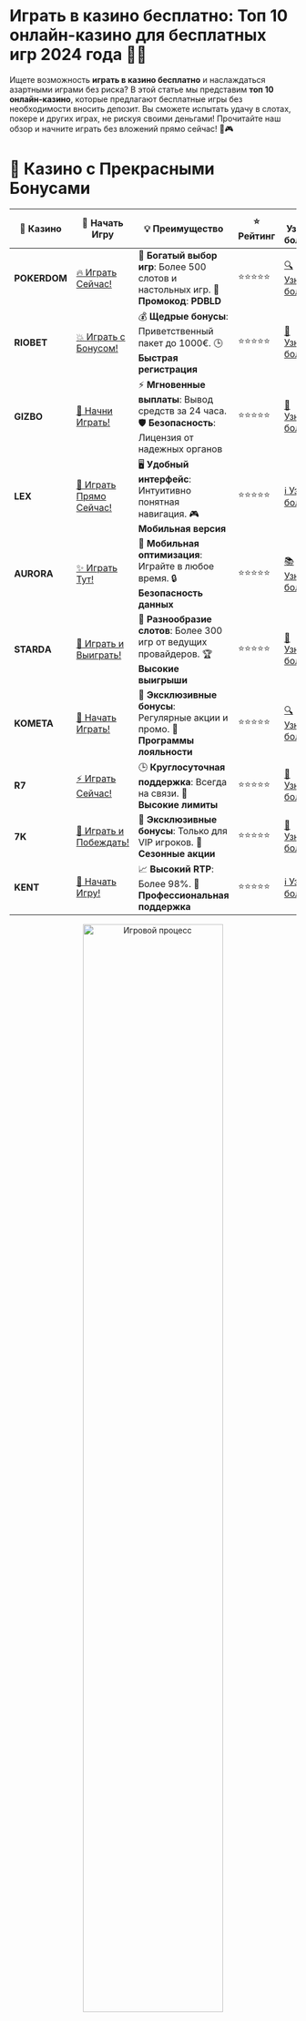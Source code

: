 # **Играть в казино бесплатно: Топ 10 онлайн-казино для бесплатных игр 2024 года 🎰🎉**

Ищете возможность **играть в казино бесплатно** и наслаждаться азартными играми без риска? В этой статье мы представим **топ 10 онлайн-казино**, которые предлагают бесплатные игры без необходимости вносить депозит. Вы сможете испытать удачу в слотах, покере и других играх, не рискуя своими деньгами! Прочитайте наш обзор и начните играть без вложений прямо сейчас! 💸🎮

# 🌟 Казино с Прекрасными Бонусами

| 🎲 **Казино** | 🔗 **Начать Игру** | 💡 **Преимущество** | ⭐ **Рейтинг** | 🔗 **Узнать больше** | 🆕 **Новая информация** |
|--------------|---------------------|---------------------|----------------|----------------------|-------------------------|
| **POKERDOM**  | [🔥 Играть Сейчас!](https://brandplay.link/4k77v2yx) | 🎉 **Богатый выбор игр**: Более 500 слотов и настольных игр. 🎁 **Промокод**: **PDBLD** | ⭐⭐⭐⭐⭐ | [🔍 Узнать больше](https://brandplay.link/4k77v2yx) | 🏆 **Победители турниров** получают эксклюзивные подарки! |
| **RIOBET**    | [💥 Играть с Бонусом!](https://brandplay.link/7xBLTPyj) | 💰 **Щедрые бонусы**: Приветственный пакет до 1000€. 🕒 **Быстрая регистрация** | ⭐⭐⭐⭐⭐ | [📖 Узнать больше](https://brandplay.link/7xBLTPyj) | 💬 **Поддержка 24/7** для комфортной игры в любое время! |
| **GIZBO**     | [🚀 Начни Играть!](https://brandplay.link/bprXw4YV) | ⚡ **Мгновенные выплаты**: Вывод средств за 24 часа. 🛡️ **Безопасность**: Лицензия от надежных органов | ⭐⭐⭐⭐⭐ | [📝 Узнать больше](https://brandplay.link/bprXw4YV) | 🔒 **SSL-шифрование** для максимальной безопасности данных игроков. |
| **LEX**       | [💎 Играть Прямо Сейчас!](https://brandplay.link/zW4hdDFV) | 🖥️ **Удобный интерфейс**: Интуитивно понятная навигация. 🎮 **Мобильная версия** | ⭐⭐⭐⭐⭐ | [ℹ️ Узнать больше](https://brandplay.link/zW4hdDFV) | 📱 **Поддержка всех мобильных устройств** для удобства игры в любом месте. |
| **AURORA**    | [✨ Играть Тут!](https://10trafic-stat2.com/click/668546556bcc6313411604bd/6766/13032/subaccount) | 📱 **Мобильная оптимизация**: Играйте в любое время. 🔒 **Безопасность данных** | ⭐⭐⭐⭐⭐ | [📚 Узнать больше](https://10trafic-stat2.com/click/668546556bcc6313411604bd/6766/13032/subaccount) | 🌍 **Международная лицензия** на деятельность в разных странах. |
| **STARDА**    | [🎉 Играть и Выиграть!](https://brandplay.link/fB7xwRFL) | 🎰 **Разнообразие слотов**: Более 300 игр от ведущих провайдеров. 🏆 **Высокие выигрыши** | ⭐⭐⭐⭐⭐ | [🔎 Узнать больше](https://brandplay.link/fB7xwRFL) | 🎉 **Ежемесячные турниры** с крупными призами! |
| **KOMETA**    | [🎁 Начать Играть!](https://brandplay.link/8ZymQJV8) | 🎁 **Эксклюзивные бонусы**: Регулярные акции и промо. 🔄 **Программы лояльности** | ⭐⭐⭐⭐⭐ | [🔍 Узнать больше](https://brandplay.link/8ZymQJV8) | 🌟 **Персонализированные предложения** для долгосрочных игроков. |
| **R7**        | [⚡ Играть Сейчас!](https://brandplay.link/bMd3Yjsw) | 🕒 **Круглосуточная поддержка**: Всегда на связи. 💸 **Высокие лимиты** | ⭐⭐⭐⭐⭐ | [📖 Узнать больше](https://brandplay.link/bMd3Yjsw) | 🎯 **Рейтинг игроков** для лучших участников. |
| **7K**        | [🎯 Играть и Побеждать!](https://brandplay.link/BvQyFShp) | 🌟 **Эксклюзивные бонусы**: Только для VIP игроков. 🎉 **Сезонные акции** | ⭐⭐⭐⭐⭐ | [📝 Узнать больше](https://brandplay.link/BvQyFShp) | 🥇 **Особые привилегии** для постоянных игроков. |
| **KENT**      | [🔑 Начать Игру!](https://brandplay.link/Fv2WP3js) | 📈 **Высокий RTP**: Более 98%. 💼 **Профессиональная поддержка** | ⭐⭐⭐⭐⭐ | [ℹ️ Узнать больше](https://brandplay.link/Fv2WP3js) | 💬 **Поддержка на нескольких языках** для удобства игроков. |

<div align="center"> <img src="https://i.pinimg.com/originals/1d/b3/25/1db325483acbe642c6d4e6fdd73a4988.gif" alt="Игровой процесс" width="70%"> </div>
---

# 🚀 Быстрые Выигрыши и Поддержка

| 🎲 **Казино** | 🔗 **Начать Игру** | 💡 **Преимущество** | ⭐ **Рейтинг** | 🔗 **Узнать больше** | 🆕 **Новая информация** |
|--------------|---------------------|---------------------|----------------|----------------------|-------------------------|
| **GAMA**      | [🎯 Играть Прямо Сейчас!](https://brandplay.link/j6NMKsDz) | 🔍 **Интуитивный интерфейс**: Легкость использования. 🏅 **Престижные турниры** | ⭐⭐⭐⭐☆ | [🔎 Узнать больше](https://brandplay.link/j6NMKsDz) | 🏆 **Турниры с большими призами** каждый месяц. |
| **ONION**     | [💥 Играть и Выигрывать!](https://brandplay.link/zBGRVpQ9) | 🤑 **Низкие ставки**: Идеально для начинающих. 🔄 **Быстрые выводы** | ⭐⭐⭐⭐☆ | [🔍 Узнать больше](https://brandplay.link/zBGRVpQ9) | 🎮 **Казино для новичков** с простыми правилами. |
| **ЧЕМПИОН**   | [🏅 Играть в Турнире!](https://temon-gter.cfd/go/lRq?p80412p304504pcc44t17455) | 🏅 **Лояльная программа**: Награды за активность. 🎁 **Ежемесячные бонусы** | ⭐⭐⭐⭐☆ | [📖 Узнать больше](https://temon-gter.cfd/go/lRq?p80412p304504pcc44t17455) | 🥇 **Турниры и лояльность** — каждый шаг вознаграждается. |
| **VAVADA**    | [🚀 Играть Без Ожидания!](https://vavadapartner.pro/?promo=ea5c9275-6854-4505-94fc-95ab18221945-linkb2) | 🚀 **Быстрая регистрация**: Начните играть мгновенно. 🔐 **Безопасные транзакции** | ⭐⭐⭐⭐☆ | [📝 Узнать больше](https://vavadapartner.pro/?promo=ea5c9275-6854-4505-94fc-95ab18221945-linkb2) | 🏆 **Программа для новых игроков** с бонусами за регистрацию. |
| **FRIENDS**   | [🎉 Играть и Развлекаться!](https://gofriends.mba/linkb2) | 🤝 **Социальные игры**: Играйте с друзьями. 🌐 **Мультиплатформенность** | ⭐⭐⭐⭐☆ | [ℹ️ Узнать больше](https://gofriends.mba/linkb2) | 🎮 **Играйте с друзьями** и зарабатывайте бонусы за совместные действия. |
| **1WIN**      | [⚡ Играть и Выигрывать!](https://brandplay.link/smXVpBbG) | 🏆 **Спортивные ставки**: Широкий выбор видов спорта. 💵 **Высокие коэффициенты** | ⭐⭐⭐⭐☆ | [📚 Узнать больше](https://brandplay.link/smXVpBbG) | ⚽ **Бонусы на спортивные ставки** для активных игроков. |
| **DRIP**      | [💥 Играть Сразу!](https://drp-ircp01.com/c07e6a3db) | 🌐 **Инновационные игры**: Новейшие игровые технологии. 🛡️ **Высокая безопасность** | ⭐⭐⭐⭐☆ | [🔎 Узнать больше](https://drp-ircp01.com/c07e6a3db) | 🔧 **Инновационные функции** для удобства игры. |
| **JOYCASINO** | [🎰 Играть И Побеждать!](https://rpc30.call2me.pro/?/ru/registration?apkpop=0&partner=p24970p3291217pc98f) | 🎁 **Приятные бонусы**: Ежедневные акции и подарки. 🕹️ **Разнообразие игр** | ⭐⭐⭐⭐☆ | [🔍 Узнать больше](https://rpc30.call2me.pro/?/ru/registration?apkpop=0&partner=p24970p3291217pc98f) | 🎉 **Щедрые фриспины** для новых игроков. |
| **PLAYFORTUNA** | [🔥 Играть С Бонусом!](https://fortunapromo.net/alt/playfortuna/registration?0dc4a9362a71feb7e3f165fb8e766f70) | 🎉 **Регулярные акции**: Бонусы, фриспины и многое другое. 🏅 **Турниры** | ⭐⭐⭐⭐☆ | [📚 Узнать больше](https://fortunapromo.net/alt/playfortuna/registration?0dc4a9362a71feb7e3f165fb8e766f70) | 🎯 **Выгодные предложения** на популярные игры. |
| **SYKAA**     | [💸 Играть Сейчас!](https://s-two-way.com/?source=linkb2&pid=30697) | 💸 **Доступные ставки**: Идеально для новичков. 🎁 **Щедрые бонусы** | ⭐⭐⭐⭐☆ | [🔍 Узнать больше](https://s-two-way.com/?source=linkb2&pid=30697) | 💥 **Акции с большими бонусами** для новичков и опытных игроков. |

<div align="center"> <img src="https://schaeffers-cdn.s3.amazonaws.com/images/default-source/schaeffers-cdn-images/default-images/sectors/bigstock-casino-gambling-concept-with-f-369012793.jpg?sfvrsn=493ad806_4" alt="Игровой процесс" width="70%"> </div>
---

# 💸 Казино с Привлекательными Программами Лояльности

| 🎲 **Казино** | 🔗 **Начать Игру** | 💡 **Преимущество** | ⭐ **Рейтинг** | 🔗 **Узнать больше** | 🆕 **Новая информация** |
|--------------|---------------------|---------------------|----------------|----------------------|-------------------------|
| **KOMETA**    | [🎯 Начни Играть!](https://brandplay.link/8ZymQJV8) | 🎁 **Эксклюзивные бонусы**: Регулярные акции и промо. 🔄 **Программы лояльности** | ⭐⭐⭐⭐⭐ | [🔍 Узнать больше](https://brandplay.link/8ZymQJV8) | 🌟 **Персонализированные предложения** для долгосрочных игроков. |
| **1Xslots**   | [🏅 Играть Прямо Сейчас!](https://brandplay.link/hSB1khtr) | 🎉 **Множество акций**: Еженедельные бонусы и турниры. 🛡️ **Безопасность** | ⭐⭐⭐⭐⭐ | [📚 Узнать больше](https://brandplay.link/hSB1khtr) | 🏅 **Награды за активность**: участники программы лояльности получают специальные привилегии. |
| **R7**        | [🚀 Играть Сейчас!](https://brandplay.link/bMd3Yjsw) | 🕒 **Круглосуточная поддержка**: Всегда на связи. 💸 **Высокие лимиты** | ⭐⭐⭐⭐⭐ | [📖 Узнать больше](https://brandplay.link/bMd3Yjsw) | 💬 **VIP-поддержка** для постоянных игроков с приоритетом. |

<div align="center"> <img src="https://i.pinimg.com/originals/1d/b3/25/1db325483acbe642c6d4e6fdd73a4988.gif" alt="Игровой процесс" width="70%"> </div>
---

---

## **1. POKERDOM – Играйте бесплатно и выигрывайте реальные деньги! 🃏💥**

**POKERDOM** предлагает уникальную возможность играть бесплатно в различные азартные игры. Вы можете испытать удачу в популярных слотах и настольных играх без необходимости вносить депозит. Наслаждайтесь захватывающим игровым процессом с шансом на реальные выигрыши! 🎰💸

### Преимущества:
- Бесплатные игры с возможностью выигрыша.
- Множество слотов и настольных игр.
- Простой процесс регистрации и удобный интерфейс.

---

## **2. RIOBET – Бесплатные слоты и игры без депозита! 🎯🎲**

В **RIOBET** вы можете играть бесплатно в слоты, не внося депозит. Это отличная возможность для новичков и опытных игроков попробовать свои силы без риска. Ознакомьтесь с игровыми автоматами и получите шанс на выигрыш без финансовых вложений! 💥🎰

### Преимущества:
- Бесплатные игры без обязательства вносить депозит.
- Множество акций и бонусов для новичков.
- Простота регистрации и удобный интерфейс.

---

## **3. GIZBO – Играйте бесплатно и наслаждайтесь азартом! 🎉**

**GIZBO** предоставляет игрокам шанс играть бесплатно в любимые слоты и другие игры. Здесь вы можете испытать удачу и насладиться игровым процессом без необходимости пополнять счет. Присоединяйтесь к **GIZBO** и играйте без рисков! 💸🎰

### Преимущества:
- Доступ к бесплатным играм без регистрации.
- Множество популярных слотов и настольных игр.
- Отличные бонусы и акции для игроков.

---

## **4. LEX – Бесплатные слоты и настольные игры без депозита! 🌟**

**LEX** позволяет вам играть бесплатно в слоты и другие азартные игры. Воспользуйтесь возможностью протестировать игровые автоматы, не рискуя своими деньгами, и получайте удовольствие от процесса. 🎰💥

### Преимущества:
- Бесплатные игры на популярных слотах.
- Регулярные бонусы и акции для игроков.
- Легкая регистрация и быстрые выплаты.

---

## **5. AURORA – Играйте бесплатно и получайте бонусы! 💎**

**AURORA** предлагает своим пользователям бесплатные игры, которые помогут вам освоиться на платформе. Наслаждайтесь игровыми автоматами и другими играми без необходимости пополнять счет, а затем переходите к реальным ставкам! 🏅🎯

### Преимущества:
- Бесплатные слоты и игры без депозита.
- Множество акций и бонусов.
- Простой интерфейс и быстрые выплаты.

---

## **6. STarda – Бесплатные игры без риска! 🎮💥**

**STarda** предоставляет уникальную возможность для своих игроков попробовать бесплатные игры. Ознакомьтесь с широким выбором слотов и настольных игр, не рискуя своими деньгами. Это отличная возможность начать играть и выигрывать без финансовых вложений. 🎰🤑

### Преимущества:
- Бесплатные игры на популярных слотах.
- Простота в использовании и регистрация.
- Множество бонусных предложений для игроков.

---

## **7. KOMETA – Играйте в казино бесплатно и наслаждайтесь игрой! 🌌**

**KOMETA** предлагает бесплатные игры для всех пользователей. Играйте в слоты, получайте бонусы и наслаждайтесь азартом, не тратя деньги! Бесплатные игры позволяют оценить качество казино и решиться на реальные ставки, когда будете готовы. 🎉🎰

### Преимущества:
- Доступ к бесплатным играм на слотах и настольных играх.
- Регулярные акции и бонусы.
- Удобный интерфейс и быстрые выплаты.

---

## **8. R7 – Бесплатные игры без депозита для каждого игрока! 🏅**

В **R7** вы можете наслаждаться бесплатными играми на популярных слотах и других азартных играх. Нет необходимости вносить депозит, чтобы получить доступ к этим бесплатным предложениям. Просто зарегистрируйтесь и начните играть без рисков! 💸🎲

### Преимущества:
- Бесплатные игры с возможностью выигрыша.
- Простота регистрации и пополнения счета.
- Множество бонусных предложений для игроков.

---

## **9. 7K – Играйте бесплатно и выигрывайте с шансами на крупные призы! 🔥**

**7K** предлагает своим игрокам возможность играть бесплатно на популярных слотах. Пробуйте различные игры без депозита и получите шанс на реальные выигрыши, не рискуя собственными средствами! 🎰💥

### Преимущества:
- Бесплатные игры без депозита.
- Простая и быстрая регистрация.
- Возможность выиграть реальные деньги без вложений.

---

## **10. KENT – Бесплатные игры и бонусы без депозита! 💎**

**KENT** завершает наш список онлайн-казино, где можно играть бесплатно. Здесь вас ждут бесплатные слоты и настольные игры, которые можно попробовать без необходимости вносить деньги. Наслаждайтесь игрой и выигрывайте без рисков! 🎯💸

### Преимущества:
- Бесплатные игры без депозита.
- Легкая регистрация и быстрые выплаты.
- Множество акций и бонусов для новых игроков.

---

## **Как играть в казино бесплатно?**

Чтобы **играть в казино бесплатно**, выполните следующие шаги:
1. **Выберите казино** из нашего списка.
2. **Зарегистрируйтесь** на платформе (некоторые казино не требуют регистрации для бесплатных игр).
3. **Перейдите в раздел с бесплатными играми** и выберите слот или настольную игру.
4. **Начните играть** и наслаждайтесь игровым процессом без депозита!

---

## **Заключение**

**Играть в казино бесплатно** — это отличная возможность для новичков познакомиться с азартными играми без финансовых рисков. В нашем списке **топ 10 онлайн-казино** вы найдете платформы, которые предлагают бесплатные игры на популярных слотах и настольных играх. Начните играть и наслаждайтесь азартом, не тратя деньги! Удачи вам и крупных выигрышей! 🍀🎰💸
